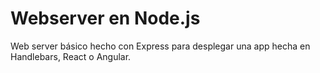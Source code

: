 # Webserver en Node.js
Web server básico hecho con Express para desplegar una app hecha en Handlebars, React o Angular.
